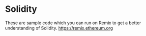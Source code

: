 # Solidity

These are sample code which you can run on Remix to get a better understanding of Solidity.
https://remix.ethereum.org
